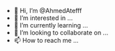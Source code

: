 - 👋 Hi, I’m @AhmedAtefff
- 👀 I’m interested in ...
- 🌱 I’m currently learning ...
- 💞️ I’m looking to collaborate on ...
- 📫 How to reach me ...

<!---
AhmedAtefff/AhmedAtefff is a ✨ special ✨ repository because its `README.md` (this file) appears on your GitHub profile.
You can click the Preview link to take a look at your changes.
--->
